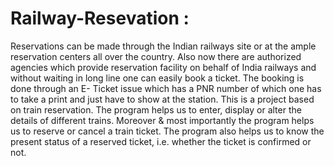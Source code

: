 # Railway-Resevation :
Reservations can be made through the
Indian railways site or at the ample reservation centers all over the country.
Also now there are authorized agencies which provide reservation facility
on behalf of India railways and without waiting in long line one can easily
book a ticket. The booking is done through an E- Ticket issue which has a
PNR number of which one has to take a print and just have to show at the
station.
This is a project based on train reservation. The program helps us to enter,
display or alter the details of different trains.
Moreover & most importantly the program helps us to reserve or cancel a
train ticket.
The program also helps us to know the present status of a reserved ticket,
i.e. whether the ticket is confirmed or not.
